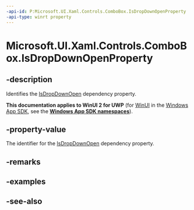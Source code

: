 ```yaml
---
-api-id: P:Microsoft.UI.Xaml.Controls.ComboBox.IsDropDownOpenProperty
-api-type: winrt property
---
```


<!-- Property syntax
public Windows.UI.Xaml.DependencyProperty IsDropDownOpenProperty { get; }
-->

# Microsoft.UI.Xaml.Controls.ComboBox.IsDropDownOpenProperty

## -description
Identifies the [IsDropDownOpen](combobox_isdropdownopen.md) dependency property.

**This documentation applies to WinUI 2 for UWP** (for [WinUI](/windows/apps/winui/winui3/) in the [Windows App SDK](/windows/apps/windows-app-sdk/), see the **[Windows App SDK namespaces](/windows/windows-app-sdk/api/winrt/)**).

## -property-value
The identifier for the [IsDropDownOpen](combobox_isdropdownopen.md) dependency property.

## -remarks

## -examples

## -see-also
